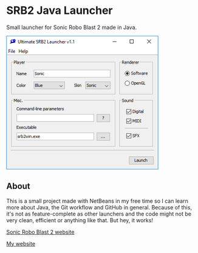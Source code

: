 # SRB2 Java Launcher
Small launcher for Sonic Robo Blast 2 made in Java.

![Launcher main window](/currentversion.png)


## About
This is a small project made with NetBeans in my free time so I can learn more about Java, the Git workflow and GitHub in general. 
Because of this, it's not as feature-complete as other launchers and the code might not be very clean, efficient or anything like that. But hey, it works!

[Sonic Robo Blast 2 website](https://srb2.org/)

[My website](https://sites.google.com/view/thatawesomeguy173web/)
